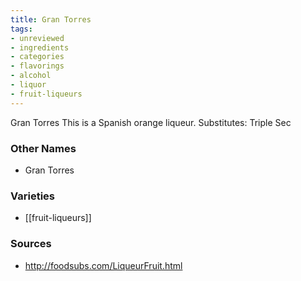 ```yaml
---
title: Gran Torres
tags:
- unreviewed
- ingredients
- categories
- flavorings
- alcohol
- liquor
- fruit-liqueurs
---
```

Gran Torres This is a Spanish orange liqueur. Substitutes: Triple Sec

### Other Names

* Gran Torres

### Varieties

* [[fruit-liqueurs]]

### Sources
* http://foodsubs.com/LiqueurFruit.html
